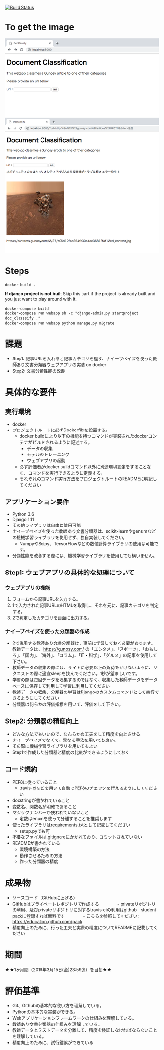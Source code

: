 [![Build Status](https://travis-ci.com/watakandhi/gunosy_coding_task.svg?token=UPeNZfpEiF2sCZduAo4d&branch=master)](https://travis-ci.com/watakandhi/gunosy_coding_task)

# To get the image
![home_view](images/home_view.png)
![transition_view](images/transition_view.png)

# Steps
```
docker build .
```

**If django project is not built**
Skip this part if the project is already built and you just want to play around with it.
```
docker-compose build 
docker-compose run webapp sh -c "django-admin.py startproject doc_classsify ."
docker-compose run webapp python manage.py migrate
```




# 課題
- Step1: 記事URLを入れると記事カテゴリを返す、ナイーブベイズを使った教師あり文書分類器ウェブアプリの実装 on docker
- Step2: 文書分類性能の改善

# 具体的な要件
## 実行環境
- docker
- プロジェクトルートに必ずDockerfileを設置する。
    - docker buildにより以下の機能を持つコマンドが実装されたdockerコンテナがビルドされるように記述する。
        - データの収集
        - モデルのトレーニング
        - ウェブアプリの起動
    - 必ず評価者がdocker buildコマンド以外に別途環境設定をすることなく、コマンドを実行できるように定義する。
    - それぞれのコマンド実行方法をプロジェクトルートのREADMEに明記してください

## アプリケーション要件
- Python 3.6
- Django 1.11
- その他ライブラリは自由に使用可能
- ナイーブベイズを使った教師あり文書分類器は、scikit-learnやgensimなどの機械学習ライブラリを使用せず、独自実装してください。
    - NumpyやScipy、TensorFlowなどの数値計算ライブラリの使用は可能です。
- 分類性能を改善する際には、機械学習ライブラリを使用しても構いません。

## Step1: ウェブアプリの具体的な処理について
### ウェブアプリの機能

1. フォームから記事URLを入力する。
2. 1で入力された記事URLのHTMLを取得し、それを元に、記事カテゴリを判定する。
3. 2で判定したカテゴリを画面に出力する。

### ナイーブベイズを使った分類器の作成
- 2で使用する教師あり文書分類器は、事前に学習しておく必要があります。教師データは、 https://gunosy.com/ の「エンタメ」、「スポーツ」、「おもしろ」、「国内」、「海外」、「コラム」、「IT・科学」、「グルメ」の記事を使用して下さい。
- 教師データの収集の際には、サイトに必要以上の負荷をかけないように、リクエストの際に適宜sleepを挟んでください。1秒が望ましいです。
- 学習の際は毎回データを収集するのではなく、収集した教師データをデータベースに保存して利用して学習に利用してください
- 教師データの収集、分類器の学習はDjangoのカスタムコマンドとして実行できるようにしてください
- 分類器は何らかの評価指標を用いて、評価をして下さい。

## Step2: 分類器の精度向上
- どんな方法でもいいので、なんらかの工夫をして精度を向上させる
- ナイーブベイズでなくて、異なる手法を用いても良い。
- その際に機械学習ライブラリを用いてもよい
- Step1で作成した分類器と精度の比較ができるようにしておく

## コード規約
- PEP8に従っていること
    - travis-ciなどを用いて自動でPEP8のチェックを行えるようにしてください
- docstringが書かれていること
- 変数名、関数名が明確であること
- マジックナンバーが使われていないこと
    - 定数はenumを使って分離することを推奨します
- 使ったライブラリはrequirements.txtとして記載してください
    - setup.pyでも可
- 不要なファイルは.gitignoreにかかれており、コミットされていない
- READMEが書かれている
    - 環境構築の方法
    - 動作させるための方法
    - 作った分類器の精度

# 成果物
- ソースコード（GitHubに上げる）
- GitHubはプライベートレポジトリで作成する
　　　　- privateリポジトリの利用、及びprivateリポジトリに対するtravis-ciの利用はgithub　student packに登録すれば無料です
　　　　- こちらを参照してください: https://education.github.com/pack
- 精度向上のために、行った工夫と実際の精度についてREADMEに記載してください

# 期間
★★1ヶ月間（2019年3月15日(金)23:59迄）を目処★★ 

# 評価基準
- Git、Githubの基本的な使い方を理解している。
- Pythonの基本的な実装ができる。
- Webアプリケーションフレームワークの仕組みを理解している。
- 教師あり文書分類器の仕組みを理解している。
- 教師データとテストデータを分離して、精度を検証しなければならないことを理解している。
- 精度向上のために、試行錯誤ができている

